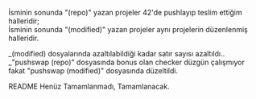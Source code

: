 İsminin sonunda "(repo)" yazan projeler 42'de pushlayıp teslim ettiğim halleridir;  
İsminin sonunda "(modified)" yazan projeler aynı projelerin düzenlenmiş halleridir.  
  
_(modified) dosyalarında azaltılabildiği kadar satır sayısı azaltıldı..  
_"pushswap (repo)" dosyasında bonus olan checker düzgün çalışmıyor fakat "pushswap (modified)" dosyasında düzeltildi.  
  
README Henüz Tamamlanmadı, Tamamlanacak.
